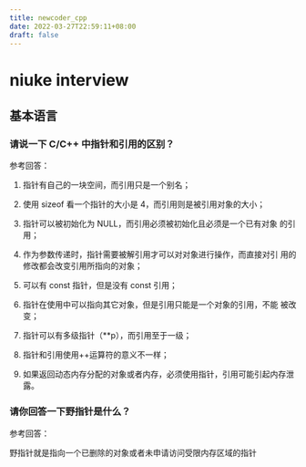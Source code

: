```yaml
---
title: newcoder_cpp
date: 2022-03-27T22:59:11+08:00
draft: false
---
```


# niuke interview

## 基本语言

### 请说一下 C/C++ 中指针和引用的区别？

参考回答：

1. 指针有自己的一块空间，而引用只是一个别名；
2. 使用 sizeof 看一个指针的大小是 4，而引用则是被引用对象的大小；
3. 指针可以被初始化为 NULL，而引用必须被初始化且必须是一个已有对象 的引用；

4. 作为参数传递时，指针需要被解引用才可以对对象进行操作，而直接对引 用的修改都会改变引用所指向的对象；

5. 可以有 const 指针，但是没有 const 引用；

6. 指针在使用中可以指向其它对象，但是引用只能是一个对象的引用，不能 被改变；

7. 指针可以有多级指针（\*\*p），而引用至于一级；

8. 指针和引用使用++运算符的意义不一样；

9. 如果返回动态内存分配的对象或者内存，必须使用指针，引用可能引起内存泄露。

### 请你回答一下野指针是什么？

参考回答：

野指针就是指向一个已删除的对象或者未申请访问受限内存区域的指针
